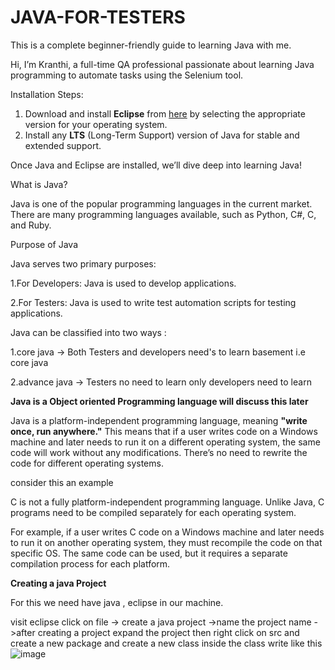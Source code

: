  # JAVA-FOR-TESTERS
This is a complete beginner-friendly guide to learning Java with me.  

Hi, I’m Kranthi, a full-time QA professional passionate about learning Java programming to automate tasks using the Selenium tool.  

 Installation Steps:  
1. Download and install **Eclipse** from [here](https://www.eclipse.org/) by selecting the appropriate version for your operating system.  
2. Install any **LTS** (Long-Term Support) version of Java for stable and extended support.  

Once Java and Eclipse are installed, we’ll dive deep into learning Java!

What is Java?

Java is one of the popular programming languages in the current market. There are many programming languages available, such as Python, C#, C, and Ruby.

Purpose of Java

Java serves two primary purposes:

1.For Developers: Java is used to develop applications.

2.For Testers: Java is used to write test automation scripts for testing applications.

Java can be classified into two ways :

1.core java -> Both Testers and developers need's to learn basement i.e core java

2.advance java -> Testers no need to learn only developers need to learn 

**Java is a Object oriented Programming language will discuss this later**

Java is a platform-independent programming language, meaning **"write once, run anywhere."** This means that if a user writes code on a Windows machine and later needs to run it on a different operating system, the same code will work without any modifications. There’s no need to rewrite the code for different operating systems.

consider this an example 

C is not a fully platform-independent programming language. Unlike Java, C programs need to be compiled separately for each operating system.

For example, if a user writes C code on a Windows machine and later needs to run it on another operating system, they must recompile the code on that specific OS. The same code can be used, but it requires a separate compilation process for each platform.

**Creating a java Project**

For this we need have java , eclipse in our machine.

visit eclipse click on file -> create a java project ->name the project name ->after creating a project  expand the project then right click on src and create a new package and create a new class 
inside the class write like this 
![image](https://github.com/user-attachments/assets/4ccfa53a-5fc1-4f04-9a2c-762671264cd1)

